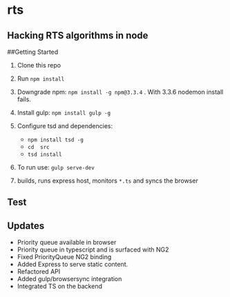 # rts

## Hacking RTS algorithms in node
##Getting Started

1. Clone this repo

1. Run `npm install`
1. Downgrade npm:  `npm install -g npm@3.3.4` . With 3.3.6 nodemon install fails.
1. Install gulp: `npm install gulp -g`
1. Configure tsd and dependencies:
    *   `npm install tsd -g`
    *   `cd  src`
    *   `tsd install`
1. To run use: `gulp serve-dev`
1. builds, runs express host, monitors `*.ts` and syncs the browser

## Test
## Updates
*   Priority queue available in browser
*   Priority queue in typescript and is surfaced with NG2
*   Fixed PriorityQueue NG2 binding
*   Added Express to serve static content. 
*   Refactored API
*   Added gulp/browsersync integration
*   Integrated TS on the backend
